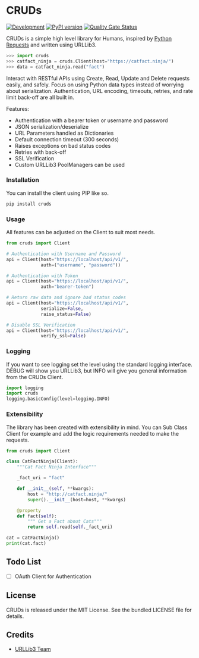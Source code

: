 # CRUDs
[![Development](https://github.com/johnbrandborg/cruds/actions/workflows/development.yml/badge.svg)](https://github.com/johnbrandborg/cruds/actions/workflows/development.yml)
[![PyPI version](https://badge.fury.io/py/cruds.svg)](https://pypi.org/project/cruds/)
[![Quality Gate Status](https://sonarcloud.io/api/project_badges/measure?project=johnbrandborg_cruds&metric=alert_status)](https://sonarcloud.io/summary/new_code?id=johnbrandborg_cruds)

CRUDs is a simple high level library for Humans, inspired by [Python Requests](https://requests.readthedocs.io/en/latest/)
and written using URLLib3.

```python
>>> import cruds
>>> catfact_ninja = cruds.Client(host="https://catfact.ninja/")
>>> data = catfact_ninja.read("fact")
```

Interact with RESTful APIs using Create, Read, Update and Delete requests easily,
and safely.  Focus on using Python data types instead of worrying about serialization.
Authentication, URL encoding, timeouts, retries, and rate limit back-off are all built
in.

Features:
 * Authentication with a bearer token or username and password
 * JSON serialization/deserialize
 * URL Parameters handled as Dictionaries
 * Default connection timeout (300 seconds)
 * Raises exceptions on bad status codes
 * Retries with back-off
 * SSL Verification
 * Custom URLLib3 PoolManagers can be used

### Installation

You can install the client using PIP like so.

```bash
pip install cruds
```

### Usage

All features can be adjusted on the Client to suit most needs.

```python
from cruds import Client

# Authentication with Username and Password
api = Client(host="https://localhost/api/v1/",
		     auth=("username", "password"))

# Authentication with Token
api = Client(host="https://localhost/api/v1/",
		     auth="bearer-token")

# Return raw data and ignore bad status codes
api = Client(host="https://localhost/api/v1/",
			 serialize=False,
			 raise_status=False)

# Disable SSL Verification
api = Client(host="https://localhost/api/v1/",
			 verify_ssl=False)
```

### Logging

If you want to see logging set the level using the standard logging interface.
DEBUG will show you URLLib3, but INFO will give you general information from
the CRUDs Client.

``` python
import logging
import cruds
logging.basicConfig(level=logging.INFO)
```

### Extensibility

The library has been created with extensibility in mind.  You can Sub Class Client
for example and add the logic requirements needed to make the requests.

```python
from cruds import Client

class CatFactNinja(Client):
    """Cat Fact Ninja Interface"""

    _fact_uri = "fact"

    def __init__(self, **kwargs):
        host = "http://catfact.ninja/"
        super().__init__(host=host, **kwargs)

    @property
    def fact(self):
        """ Get a Fact about Cats"""
        return self.read(self._fact_uri)

cat = CatFactNinja()
print(cat.fact)
```

## Todo List
- [ ] OAuth Client for Authentication

## License
CRUDs is released under the MIT License. See the bundled LICENSE file for details.

## Credits
* [URLLib3 Team](https://github.com/urllib3)
